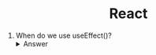 <div align="center">
<h1>React</h1>
</div>
<ol>

<li>When do we use useEffect()?</li>

<details><summary>Answer</summary>

Data fetching, DOM manipulation, subscriptions, timers, logging, and other side effects are not allowed inside the main body of a function component. Instead, we can use useEffect.

By default, effects run after every completed render, but you can choose to fire them only when certain values have changed.

</details>

</ol>
